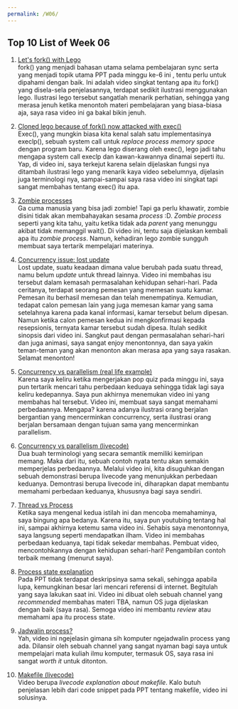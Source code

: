 ```yaml
---
permalink: /W06/
---
```


## Top 10 List of Week 06

1. [Let's fork() with Lego](https://www.youtube.com/watch?v=ss1-REMJ9GA)<br/>
fork() yang menjadi bahasan utama selama pembelajaran sync serta yang menjadi topik utama PPT pada minggu ke-6 ini , tentu perlu untuk dipahami dengan baik. Ini adalah video singkat tentang apa itu fork() yang disela-sela penjelasannya, terdapat sedikit ilustrasi menggunakan lego. Ilustrasi lego tersebut sangatlah menarik perhatian, sehingga yang merasa jenuh ketika menontoh materi pembelajaran yang biasa-biasa aja, saya rasa video ini ga bakal bikin jenuh.

2. [Cloned lego because of fork() now attacked with exec()](https://www.youtube.com/watch?v=kDxjcyHu_Qs)<br/>
Exec(), yang mungkin biasa kita kenal salah satu implementasinya execlp(), sebuah system call untuk *replace process memory space* dengan program baru. Karena lego diserang oleh exec(), lego jadi tahu mengapa system call execlp dan kawan-kawannya dinamai seperti itu. Yap, di video ini, saya terkejut karena selain dijelaskan fungsi nya ditambah ilustrasi lego yang menarik kaya video sebelumnya, dijelasin juga terminologi nya, sampai-sampai saya rasa video ini singkat tapi sangat membahas tentang exec() itu apa.

3. [Zombie processes](https://www.youtube.com/watch?v=xJ8KenZw2ag)<br/>
Ga cuma manusia yang bisa jadi zombie! Tapi ga perlu khawatir, zombie disini tidak akan membahayakan sesama *process* :D. *Zombie process* seperti yang kita tahu, yaitu ketika tidak ada *parent* yang menunggu akibat tidak memanggil wait(). Di video ini, tentu saja dijelaskan kembali apa itu *zombie process*. Namun, kehadiran lego zombie sungguh membuat saya tertarik mempelajari materinya.

4. [Concurrency issue: lost update](https://www.youtube.com/watch?v=JU4IM5f74-4)<br/>
Lost update, suatu keadaan dimana value berubah pada suatu thread, namu belum *update* untuk thread lainnya. Video ini membahas isu tersebut dalam kemasah permasalahan kehidupan sehari-hari. Pada ceritanya, terdapat seorang pemesan yang memesan suatu kamar. Pemesan itu berhasil memesan dan telah menempatinya. Kemudian, tedapat calon pemesan lain yang juga memesan kamar yang sama setelahnya karena pada kanal informasi, kamar tersebut belum dipesan. Namun ketika calon pemesan kedua ini mengkonfirmasi kepada resepsionis, ternyata kamar tersebut sudah dipesa. Itulah sedikit sinopsis dari video ini. Sangkut paut dengan permasalahan sehari-hari dan juga animasi, saya sangat enjoy menontonnya, dan saya yakin teman-teman yang akan menonton akan merasa apa yang saya rasakan. Selamat menonton!

5. [Concurrency vs parallelism (real life example)](https://youtu.be/ltTQaMSk6ME)<br/>
Karena saya keliru ketika mengerjakan pop quiz pada minggu ini, saya pun tertarik mencari tahu perbedaan keduaya sehingga tidak lagi saya keliru kedepannya. Saya pun akhirnya menemukan video ini yang membahas hal tersebut. Video ini, membuat saya sangat memahami perbedaannya. Mengapa? karena adanya ilustrasi orang berjalan bergantian yang mencerminkan concurrency, serta ilustrasi orang berjalan bersamaan dengan tujuan sama yang mencerminkan parallelism. 

6. [Concurrency vs parallelism (livecode)](https://www.youtube.com/watch?v=56OSQSoRR04)<br/>
Dua buah terminologi yang secara semantik memiliki kemiripan memang. Maka dari itu, sebuah contoh nyata tentu akan semakin memperjelas perbedaannya. Melalui video ini, kita disuguhkan dengan sebuah demonstrasi berupa livecode yang menunjukkan perbedaan keduanya. Demontrasi berupa livecode ini, diharapkan dapat membantu memahami perbedaan keduanya, khususnya bagi saya sendiri.

7. [Thread vs Process](https://www.youtube.com/watch?v=O3EyzlZxx3g)<br/>
Ketika saya mengenal kedua istilah ini dan mencoba memahaminya, saya bingung apa bedanya. Karena itu, saya pun youtubing tentang hal ini, sampai akhirnya ketemu sama video ini. Sehabis saya menontonnya, saya langsung seperti mendapatkan ilham. Video ini membahas perbedaan keduanya, tapi tidak sekedar membahas. Pembuat video, mencontohkannya dengan kehidupan sehari-hari! Pengambilan contoh terbaik memang (menurut saya).

8. [Process state explanation](https://www.youtube.com/watch?v=jZ_6PXoaoxo)<br/>
Pada PPT tidak terdapat deskripsinya sama sekali, sehingga apabila lupa, kemungkinan besar lari mencari referensi di internet. Begitulah yang saya lakukan saat ini. Video ini dibuat oleh sebuah channel yang *recommended* membahas materi TBA, namun OS juga dijelaskan dengan baik (saya rasa). Semoga video ini membantu *review* atau memahami apa itu process state. 
9. [Jadwalin process?](https://www.youtube.com/watch?v=2h3eWaPx8SA)<br/>
Yah, video ini ngejelasin gimana sih komputer ngejadwalin process yang ada. Dilansir oleh sebuah channel yang sangat nyaman bagi saya untuk mempelajari mata kuliah ilmu komputer, termasuk OS, saya rasa ini sangat *worth it* untuk ditonton.

10. [Makefile (livecode)](https://www.youtube.com/watch?v=_r7i5X0rXJk)<br/>
Video berupa *livecode explanation about makefile*. Kalo butuh penjelasan lebih dari code snippet pada PPT tentang makefile, video ini solusinya.
